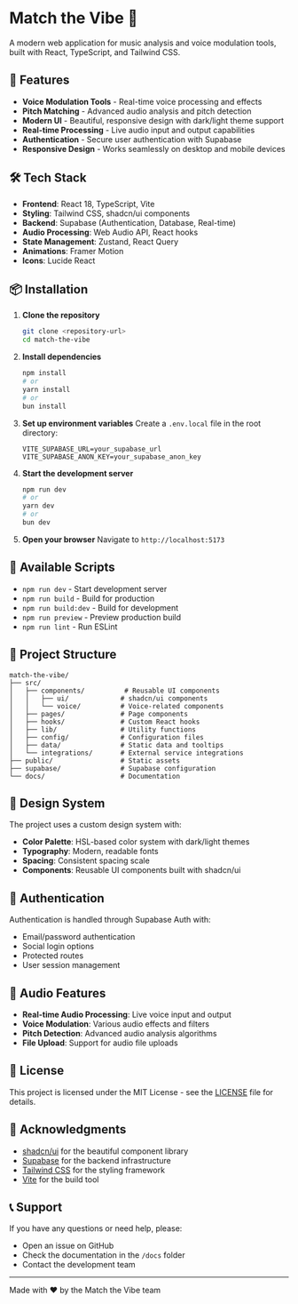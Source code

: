# Match the Vibe 🎵

A modern web application for music analysis and voice modulation tools, built with React, TypeScript, and Tailwind CSS.

## 🚀 Features

- **Voice Modulation Tools** - Real-time voice processing and effects
- **Pitch Matching** - Advanced audio analysis and pitch detection
- **Modern UI** - Beautiful, responsive design with dark/light theme support
- **Real-time Processing** - Live audio input and output capabilities
- **Authentication** - Secure user authentication with Supabase
- **Responsive Design** - Works seamlessly on desktop and mobile devices

## 🛠️ Tech Stack

- **Frontend**: React 18, TypeScript, Vite
- **Styling**: Tailwind CSS, shadcn/ui components
- **Backend**: Supabase (Authentication, Database, Real-time)
- **Audio Processing**: Web Audio API, React hooks
- **State Management**: Zustand, React Query
- **Animations**: Framer Motion
- **Icons**: Lucide React

## 📦 Installation

1. **Clone the repository**

   ```bash
   git clone <repository-url>
   cd match-the-vibe
   ```

2. **Install dependencies**

   ```bash
   npm install
   # or
   yarn install
   # or
   bun install
   ```

3. **Set up environment variables**
   Create a `.env.local` file in the root directory:

   ```env
   VITE_SUPABASE_URL=your_supabase_url
   VITE_SUPABASE_ANON_KEY=your_supabase_anon_key
   ```

4. **Start the development server**

   ```bash
   npm run dev
   # or
   yarn dev
   # or
   bun dev
   ```

5. **Open your browser**
   Navigate to `http://localhost:5173`

## 🔧 Available Scripts

- `npm run dev` - Start development server
- `npm run build` - Build for production
- `npm run build:dev` - Build for development
- `npm run preview` - Preview production build
- `npm run lint` - Run ESLint

## 📁 Project Structure

```
match-the-vibe/
├── src/
│   ├── components/          # Reusable UI components
│   │   ├── ui/             # shadcn/ui components
│   │   └── voice/          # Voice-related components
│   ├── pages/              # Page components
│   ├── hooks/              # Custom React hooks
│   ├── lib/                # Utility functions
│   ├── config/             # Configuration files
│   ├── data/               # Static data and tooltips
│   └── integrations/       # External service integrations
├── public/                 # Static assets
├── supabase/               # Supabase configuration
└── docs/                   # Documentation
```

## 🎨 Design System

The project uses a custom design system with:

- **Color Palette**: HSL-based color system with dark/light themes
- **Typography**: Modern, readable fonts
- **Spacing**: Consistent spacing scale
- **Components**: Reusable UI components built with shadcn/ui

## 🔐 Authentication

Authentication is handled through Supabase Auth with:

- Email/password authentication
- Social login options
- Protected routes
- User session management

## 🎵 Audio Features

- **Real-time Audio Processing**: Live voice input and output
- **Voice Modulation**: Various audio effects and filters
- **Pitch Detection**: Advanced audio analysis algorithms
- **File Upload**: Support for audio file uploads

## 📝 License

This project is licensed under the MIT License - see the [LICENSE](LICENSE) file for details.

## 🙏 Acknowledgments

- [shadcn/ui](https://ui.shadcn.com/) for the beautiful component library
- [Supabase](https://supabase.com/) for the backend infrastructure
- [Tailwind CSS](https://tailwindcss.com/) for the styling framework
- [Vite](https://vitejs.dev/) for the build tool

## 📞 Support

If you have any questions or need help, please:

- Open an issue on GitHub
- Check the documentation in the `/docs` folder
- Contact the development team

---

Made with ❤️ by the Match the Vibe team
